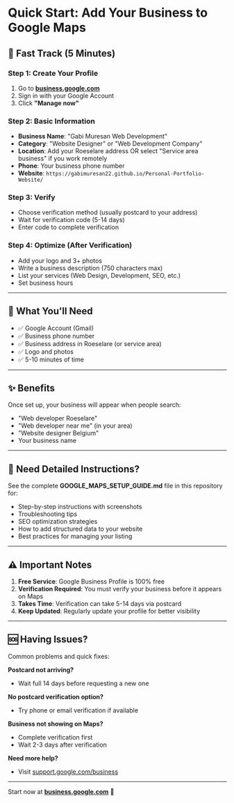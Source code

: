 # Quick Start: Add Your Business to Google Maps

## 🚀 Fast Track (5 Minutes)

### Step 1: Create Your Profile
1. Go to **[business.google.com](https://business.google.com)**
2. Sign in with your Google Account
3. Click **"Manage now"**

### Step 2: Basic Information
- **Business Name**: "Gabi Muresan Web Development"
- **Category**: "Website Designer" or "Web Development Company"
- **Location**: Add your Roeselare address OR select "Service area business" if you work remotely
- **Phone**: Your business phone number
- **Website**: `https://gabimuresan22.github.io/Personal-Portfolio-Website/`

### Step 3: Verify
- Choose verification method (usually postcard to your address)
- Wait for verification code (5-14 days)
- Enter code to complete verification

### Step 4: Optimize (After Verification)
- Add your logo and 3+ photos
- Write a business description (750 characters max)
- List your services (Web Design, Development, SEO, etc.)
- Set business hours

---

## 📍 What You'll Need

- ✅ Google Account (Gmail)
- ✅ Business phone number
- ✅ Business address in Roeselare (or service area)
- ✅ Logo and photos
- ✅ 5-10 minutes of time

---

## ✨ Benefits

Once set up, your business will appear when people search:
- "Web developer Roeselare"
- "Web developer near me" (in your area)
- "Website designer Belgium"
- Your business name

---

## 📖 Need Detailed Instructions?

See the complete **GOOGLE_MAPS_SETUP_GUIDE.md** file in this repository for:
- Step-by-step instructions with screenshots
- Troubleshooting tips
- SEO optimization strategies
- How to add structured data to your website
- Best practices for managing your listing

---

## ⚠️ Important Notes

1. **Free Service**: Google Business Profile is 100% free
2. **Verification Required**: You must verify your business before it appears on Maps
3. **Takes Time**: Verification can take 5-14 days via postcard
4. **Keep Updated**: Regularly update your profile for better visibility

---

## 🆘 Having Issues?

Common problems and quick fixes:

**Postcard not arriving?**
- Wait full 14 days before requesting a new one

**No postcard verification option?**
- Try phone or email verification if available

**Business not showing on Maps?**
- Complete verification first
- Wait 2-3 days after verification

**Need more help?**
- Visit [support.google.com/business](https://support.google.com/business/)

---

Start now at **[business.google.com](https://business.google.com)** 🎯
